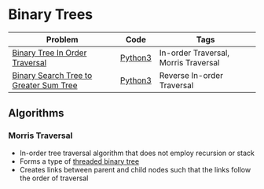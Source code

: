 # Binary Trees

| Problem                                                                                                                     | Code                              | Tags                                 |
|-----------------------------------------------------------------------------------------------------------------------------|-----------------------------------|--------------------------------------|
| [Binary Tree In Order Traversal](https://leetcode.com/problems/binary-tree-inorder-traversal/)                              | [Python3](./inorder_traversal.py) | In-order Traversal, Morris Traversal |
| [Binary Search Tree to Greater Sum Tree](https://leetcode.com/problems/binary-search-tree-to-greater-sum-tree/description/) | [Python3](./bst_to_gst.py)        | Reverse In-order Traversal           |

## Algorithms

### Morris Traversal
- In-order tree traversal algorithm that does not employ recursion or stack
- Forms a type of [threaded binary tree](https://en.wikipedia.org/wiki/Threaded_binary_tree)
- Creates links between parent and child nodes such that the links follow the order of traversal 